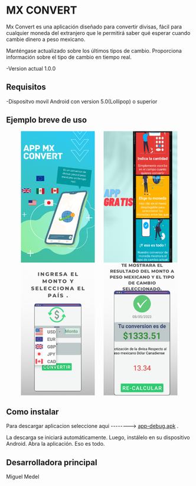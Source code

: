 # MX CONVERT
Mx Convert es una aplicación diseñado para convertir divisas, fácil para cualquier moneda del extranjero que le permitirá saber qué esperar cuando cambie dinero a peso mexicano.

Manténgase actualizado sobre los últimos tipos de cambio.
Proporciona información sobre el tipo de cambio en tiempo real.

-Version actual 1.0.0

## Requisitos 
-Dispositvo movil Android con version  5.0(Lollipop) o superior

## Ejemplo breve de uso

<p float="left" align="middle">
  <img src="/Android/AppMXConvert/src/Example1.png" width="200" hspace="10"/>
  <img src="/Android/AppMXConvert/src/Example2.png" width="200" hspace="10"/>
  <img src="/Android/AppMXConvert/src/Example3.png" width="200" hspace="10"/>
  <img src="/Android/AppMXConvert/src/Example4.png" width="200" hspace="10"/>
</p>

## Como instalar 
Para descargar aplicacion seleccione aqui -------->  [app-debug.apk](src/app-debug.apk?raw=true) .

La descarga se iniciará automáticamente. Luego, instálelo en su dispositivo Android. Abra la aplicación. Eso es todo.

## Desarrolladora principal
Miguel Medel 
